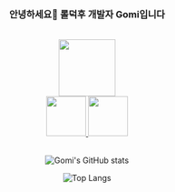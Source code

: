 
<div align="center">

  ### 안녕하세요👋 롤덕후 개발자 Gomi입니다 
  

  <br>
  <a href="https://gomiseki.github.io/portfolio/">
    <img src="https://user-images.githubusercontent.com/50083131/203188658-2a7c6ef6-8b28-42e5-822c-6886e74c1f8e.png" height="100"/>
  </a>
  
  <br>
  <a href="https://velog.io/@gomiseki">
    <img src="https://user-images.githubusercontent.com/50083131/203188590-73da0246-4dd9-4434-90c0-61e3a2293a27.png" height="70"/>
  </a>
  <a href="mailto:gomi.dev1755@gmail.com">
    <img src="https://user-images.githubusercontent.com/50083131/203189971-eb464373-74c6-4877-9dcf-c75f5009970e.png" height="70"/>
  </a>
  
  <br>
  <br>
  
  ![Gomi's GitHub stats](https://github-readme-stats.vercel.app/api?username=gomiseki&show_icons=true&theme=material-palenight)
  
  ![Top Langs](https://github-readme-stats.vercel.app/api/top-langs/?username=gomiseki&layout=compact&theme=material-palenight)
</div>

<!--
**gomiseki/gomiseki** is a ✨ _special_ ✨ repository because its `README.md` (this file) appears on your GitHub profile.

Here are some ideas to get you started:

- 🔭 I’m currently working on ...
- 🌱 I’m currently learning ...
- 👯 I’m looking to collaborate on ...
- 🤔 I’m looking for help with ...
- 💬 Ask me about ...
- 📫 How to reach me: ...
- 😄 Pronouns: ...
- ⚡ Fun fact: ...
-->
